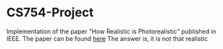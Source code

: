 # CS754-Project
Implementation of the paper "How Realistic is Photorealistic" published in IEEE. The paper can be found [here](https://ieeexplore.ieee.org/stamp/stamp.jsp?arnumber=1381784&tag=1)
The answer is, it is not that realistic
